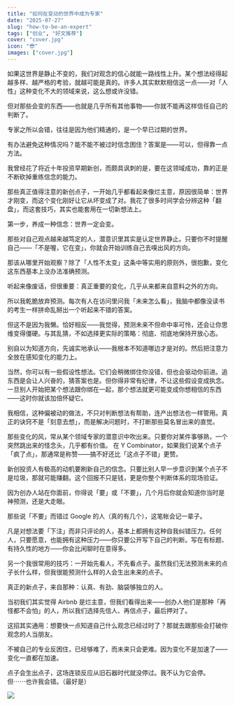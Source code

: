 ```yaml
---
title: "如何在变动的世界中成为专家"
date: "2025-07-27"
slug: "how-to-be-an-expert"
tags: ["创业", "好文推荐"]
cover: "cover.jpg"
icon: "😎"
images: ["cover.jpg"]
---
```

如果这世界是静止不变的，我们对观念的信心就能一路线性上升。某个想法经得起越多样、越严格的考验，就越可能是真的。许多人其实默默相信这一点——对「人性」这种变化不大的领域来说，这么想或许没错。



但对那些会变的东西——也就是几乎所有其他事物——你就不能再这样信任自己的判断了。



专家之所以会错，往往是因为他们精通的，是一个早已过期的世界。



有办法避免这种情况吗？能不能不被过时信念困住？答案是——可以，但得靠一点方法。



我曾经花了将近十年投资早期新创，而颇具讽刺的是，要在这领域成功，靠的正是不断砍掉重练信念的能力。



那些真正值得注意的新创点子，一开始几乎都看起来像烂主意，原因很简单：世界才刚变，而这个变化刚好让它从坏变成了对。我花了很多时间学会分辨这种「翻盘」，而这套技巧，其实也能套用在一切新想法上。



第一步，养成一种信念：世界一定会变。



那些对自己观点越来越笃定的人，潜意识里其实是认定世界静止。只要你不时提醒自己——「不是喔，它在变」，你就会开始训练自己去嗅出风的方向。



那该从哪里开始观察？除了「人性不太变」这条中等实用的原则外，很抱歉，变化这东西基本上没办法准确预测。



听起来像废话，但很重要：真正重要的变化，几乎从来都来自意料之外的方向。



所以我乾脆放弃预测。每次有人在访问里问我「未来怎么看」，我脑中都像没读书的考生一样拼命乱掰出一个听起来不错的答案。



但这不是因为我懒。恰好相反——我觉得，预测未来不但命中率可怜，还会让你思维变得僵硬。与其乱猜，不如选择更实际的策略：彻底、彻底地保持开放心态。



别自以为知道方向，先诚实地承认——我根本不知道哪边才是对的。然后把注意力全放在感知变化的能力上。



当然，你可以有一些假设性想法。它们会稍微绑住你没错，但也会驱动你前进。追东西是会让人兴奋的，猜答案也是。但你得非常有纪律，不让这些假设变成执念。
一旦别人开始把某个想法跟你绑在一起，那个想法就更可能变成你想相信的东西——这时你就该加倍怀疑它。



我相信，这种偏被动的做法，不只对判断想法有帮助，连产出想法也一样管用。真正的诀窍不是「刻意去想」，而是解决问题时，不打断那些莫名冒出来的直觉。



那些变化的风，常从某个领域专家的潜意识中吹出来。只要你对某件事够熟，一个突然跳出来的怪念头，几乎都有价值。
在 Y Combinator，如果我们说某个点子「疯了点」，那通常是称赞——搞不好还比「这点子不错」更赞。



新创投资人有极高的动机要刷新自己的信念。只要比别人早一步意识到某个点子不是垃圾，那就可能赚翻。这个回报不只是钱，更是你整个判断体系的现场验证。



因为创办人站在你面前，你得说「要」或「不要」，几个月后你就会知道你当时是神预测，还是大走眼。



那些说「不要」而错过 Google 的人（真的有几个），这笔帐会记一辈子。



凡是对想法要「下注」而非只评论的人，基本上都拥有这种自我纠错压力。任何人，只要愿意，也能拥有这种压力——你只要公开写下自己的判断。写在有标题、有持久性的地方——你会比闲聊时在意得多。



另一个我很常用的技巧：一开始先看人，不先看点子。虽然我们无法预测未来的点子长什么样，但我很能预测什么样的人会生出未来的点子。



真正的新点子，来自那种：认真、有劲、脑袋够独立的人。



当初我们其实觉得 Airbnb 是烂主意，但我们看得出来——创办人他们是那种「再怪都不会怕」的人，所以我们选择先信人、再信点子，最后押对了。



这招其实通用：想要快一点知道自己什么观念已经过时了？那就去跟那些会打破你观念的人当朋友。



不被自己的专业反困住，已经够难了，而未来只会更难。因为变化不是加速了——变化一直都在加速。



点子会生出点子，这场连锁反应从旧石器时代就没停过。我不认为它会停。
但⋯⋯也许我会错。（最好是）




![](https://prod-files-secure.s3.us-west-2.amazonaws.com/112d0858-5090-4d34-a606-b75eb8d65fd2/46476355-9cf3-4e99-9b7a-3531bc426380/1000202064.png?X-Amz-Algorithm=AWS4-HMAC-SHA256&X-Amz-Content-Sha256=UNSIGNED-PAYLOAD&X-Amz-Credential=ASIAZI2LB46656WLQX2O%2F20250918%2Fus-west-2%2Fs3%2Faws4_request&X-Amz-Date=20250918T072834Z&X-Amz-Expires=3600&X-Amz-Security-Token=IQoJb3JpZ2luX2VjED4aCXVzLXdlc3QtMiJHMEUCIFP4n%2FzYSy4ypgJ44Oh6Hkad41WfZbwSRHM6BTLNzzl8AiEAkrVqwI6YbWbDaNDPJqItBddJZbG4qVRF1%2FhtZQ1mCewqiAQIt%2F%2F%2F%2F%2F%2F%2F%2F%2F%2F%2FARAAGgw2Mzc0MjMxODM4MDUiDHxNFG9WdX0%2FJvLIHCrcA%2FYQfWb2sA655MQ0wumjcTsFtGmrhc3Xz2BRFWEzwIOpr2vqXbEMxa%2BlqZwIocX%2FFSfQVvVW0JWMMJ4xIaiv%2BlZ9GQEZYhxM7UDTrr83YsaVovr%2F6mvYa8cRb3tD514LiOQDfWIXnrYXjf3WeyIlpdBmtcABzIVODjhJf9RVtJYwxBb9MWHhePs8GJiBKa6caeXGheQk7yhlx3iAH02J2c1Q9RtPZvXfA4HK1OWicShfDPAJ1Grzc2evdWUrT3El0kTLGShDzx%2ByHSrcHq%2BywQ%2FZeGR5vuEPlG4fB9Fks9GkeYdSHPJZ%2B%2B7NGS2cdnDe%2BbP8txmjh6I89m3SZ97gYgmNDKKAyg9XYVLnIo9Ug3OLoqOcwHLlGn9WitTlzCRMi9c60qY3vEIjznvTS6dLhuVfjSMnndI%2BmsFCnISN26ZLVv%2Bwu6zhKodaJ%2FW%2F%2BmZW6x8XLZLr5RmGgQajqldTg%2FddIr%2BFcTX%2BZ%2F7MNcj4UmFOL1QWCTrDl1LFNjZqF%2BnmYxVBQfb049OlkSdrj%2F54lROuW3rTMTOWppGj9l0ykPH0b8hAVPg3Fga%2BYs5LOIeYHpMlyDl7EWJR0fwVOB9Wuna7F2hv85sI6JOOA3WcmTrv2NKUoLtOg8A95R%2BXMMW7rsYGOqUBcjtXIu5oWjA3uMuIY1Yvxxv2AEKXT4HcB0fs3RhZgO5rfd76crTAILKc4tXUXvnlfYMxwwWbH5Ookjr5H1h%2B3t5c%2BKHh5qajOfolv2j3P9zjY6QGxtT9KcEHvcJb%2Fa3pJBM4N0mlzNTJPtlzL6DlMByWwzTLl2CywKRzkvYyXalyseqgfIxbZPoJftYmHzBxWmFk1tGBsdyL3NN5fIqKqr7vj3yS&X-Amz-Signature=f07c755ded5d8bf38a7a25b29aa37a921a3b1af0b62afbf1542dc90be67c8925&X-Amz-SignedHeaders=host&x-amz-checksum-mode=ENABLED&x-id=GetObject)

